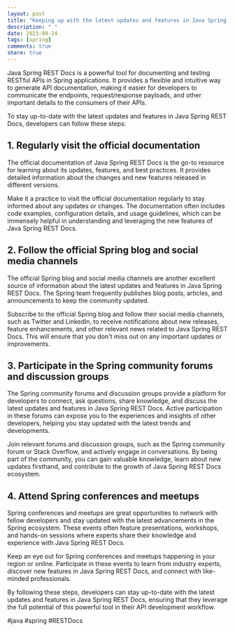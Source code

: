 ```yaml
---
layout: post
title: "Keeping up with the latest updates and features in Java Spring REST Docs"
description: " "
date: 2023-09-24
tags: [spring]
comments: true
share: true
---
```


Java Spring REST Docs is a powerful tool for documenting and testing RESTful APIs in Spring applications. It provides a flexible and intuitive way to generate API documentation, making it easier for developers to communicate the endpoints, request/response payloads, and other important details to the consumers of their APIs.

To stay up-to-date with the latest updates and features in Java Spring REST Docs, developers can follow these steps:

## 1. Regularly visit the official documentation

The official documentation of Java Spring REST Docs is the go-to resource for learning about its updates, features, and best practices. It provides detailed information about the changes and new features released in different versions.

Make it a practice to visit the official documentation regularly to stay informed about any updates or changes. The documentation often includes code examples, configuration details, and usage guidelines, which can be immensely helpful in understanding and leveraging the new features of Java Spring REST Docs.

## 2. Follow the official Spring blog and social media channels

The official Spring blog and social media channels are another excellent source of information about the latest updates and features in Java Spring REST Docs. The Spring team frequently publishes blog posts, articles, and announcements to keep the community updated.

Subscribe to the official Spring blog and follow their social media channels, such as Twitter and LinkedIn, to receive notifications about new releases, feature enhancements, and other relevant news related to Java Spring REST Docs. This will ensure that you don't miss out on any important updates or improvements.

## 3. Participate in the Spring community forums and discussion groups

The Spring community forums and discussion groups provide a platform for developers to connect, ask questions, share knowledge, and discuss the latest updates and features in Java Spring REST Docs. Active participation in these forums can expose you to the experiences and insights of other developers, helping you stay updated with the latest trends and developments.

Join relevant forums and discussion groups, such as the Spring community forum or Stack Overflow, and actively engage in conversations. By being part of the community, you can gain valuable knowledge, learn about new updates firsthand, and contribute to the growth of Java Spring REST Docs ecosystem.

## 4. Attend Spring conferences and meetups

Spring conferences and meetups are great opportunities to network with fellow developers and stay updated with the latest advancements in the Spring ecosystem. These events often feature presentations, workshops, and hands-on sessions where experts share their knowledge and experience with Java Spring REST Docs.

Keep an eye out for Spring conferences and meetups happening in your region or online. Participate in these events to learn from industry experts, discover new features in Java Spring REST Docs, and connect with like-minded professionals.

By following these steps, developers can stay up-to-date with the latest updates and features in Java Spring REST Docs, ensuring that they leverage the full potential of this powerful tool in their API development workflow.

#java #spring #RESTDocs